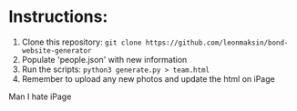 # Instructions:
1. Clone this repository: `git clone https://github.com/leonmaksin/bond-website-generator`
2. Populate 'people.json' with new information
3. Run the scripts: `python3 generate.py > team.html`
4. Remember to upload any new photos and update the html on iPage

Man I hate iPage
